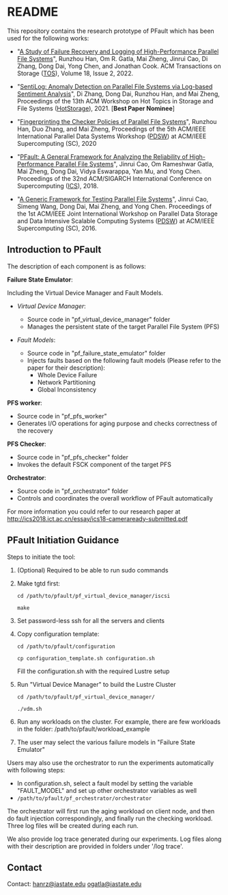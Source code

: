 # README #
This repository contains the research prototype of PFault  which has been used for the following works: 

- "[A Study of Failure Recovery and Logging of High-Performance Parallel File Systems](https://dl.acm.org/doi/10.1145/3483447)",
Runzhou Han, Om R. Gatla, Mai Zheng, Jinrui Cao, Di Zhang, Dong Dai, Yong Chen, and Jonathan Cook.
ACM Transactions on Storage ([TOS](https://dl.acm.org/journal/tos)), Volume 18, Issue 2, 2022.

- "[SentiLog: Anomaly Detection on Parallel File Systems via Log-based Sentiment Analysis](https://dl.acm.org/doi/10.1145/3465332.3470873)",
Di Zhang, Dong Dai, Runzhou Han, and Mai Zheng,
Proceedings of the 13th ACM Workshop on Hot Topics in Storage and File Systems ([HotStorage](https://www.hotstorage.org/2021/)), 2021. [**Best Paper Nominee**] 

- "[Fingerprinting the Checker Policies of Parallel File Systems](https://ieeexplore.ieee.org/document/9307050)",
Runzhou Han, Duo Zhang, and Mai Zheng,
Proceedings of the 5th ACM/IEEE International Parallel Data Systems Workshop ([PDSW](http://www.pdsw.org/index.shtml)) at ACM/IEEE Supercomputing (SC), 2020

- "[PFault: A General Framework for Analyzing the Reliability of High-Performance Parallel File Systems](https://dl.acm.org/doi/10.1145/3205289.3205302)", 
Jinrui Cao, Om Rameshwar Gatla, Mai Zheng, Dong Dai, Vidya Eswarappa, Yan Mu, and Yong Chen. 
Proceedings of the 32nd ACM/SIGARCH International Conference on Supercomputing ([ICS](https://www.ics-conference.org/index.html)), 2018.

- "[A Generic Framework for Testing Parallel File Systems](https://ieeexplore.ieee.org/document/7836568)",
Jinrui Cao, Simeng Wang, Dong Dai, Mai Zheng, and Yong Chen.
Proceedings of the 1st ACM/IEEE Joint International Workshop on Parallel Data Storage and Data Intensive Scalable Computing Systems ([PDSW](http://www.pdsw.org/index.shtml)) at ACM/IEEE Supercomputing (SC), 2016.

## Introduction to PFault ##
The description of each component is as follows:

**Failure State Emulator**:

Including the Virtual Device Manager and Fault Models.

- *Virtual Device Manager*:
  - Source code in "pf_virtual_device_manager" folder
  - Manages the persistent state of the target Parallel File System (PFS)


- *Fault Models*:
  - Source code in "pf_failure_state_emulator" folder
  - Injects faults based on the following fault models (Please refer to the paper for their description):
    - Whole Device Failure
    - Network Partitioning
    - Global Inconsistency


**PFS worker**:
  - Source code in "pf_pfs_worker"
  - Generates I/O operations for aging purpose and checks correctness of the recovery

**PFS Checker**:
  - Source code in "pf_pfs_checker" folder
  - Invokes the default FSCK component of the target PFS
  
**Orchestrator**:
  - Source code in "pf_orchestrator" folder
  - Controls and coordinates the overall workflow of PFault automatically

For more information you could refer to our research paper 
at http://ics2018.ict.ac.cn/essay/ics18-cameraready-submitted.pdf

## PFault Initiation Guidance ##

Steps to initiate the tool:

  1.  (Optional) Required to be able to run sudo commands

  2.  Make tgtd first:
 
      ```cd /path/to/pfault/pf_virtual_device_manager/iscsi```
      
      ```make```

  3.  Set password-less ssh for all the servers and clients
  
  4.  Copy configuration template:

      ```cd /path/to/pfault/configuration```
      
      ```cp configuration_template.sh configuration.sh```

      Fill the configuration.sh with the required Lustre setup

  5.  Run "Virtual Device Manager" to build the Lustre Cluster 

      ```cd /path/to/pfault/pf_virtual_device_manager/```
      
      ```./vdm.sh```

  6.  Run any workloads on the cluster. For example, there are few workloads in the folder:
      /path/to/pfault/workload_example
  
  7.  The user may select the various failure models in "Failure State Emulator"



Users may also use the orchestrator to run the experiments automatically with following steps:
  - In configuration.sh, select a fault model by setting the variable "FAULT_MODEL" and set up other orchestrator variables as well
  - ```/path/to/pfault/pf_orchestrator/orchestrator```

The orchestrator will first run the aging workload on client node, and then do fault injection correspondingly, and finally run the checking workload. Three log files will be created during each run. 

We also provide log trace generated during our experiments. Log files along with their description are provided in folders under '/log trace'.

## Contact ##
Contact: hanrz@iastate.edu ogatla@iastate.edu 
